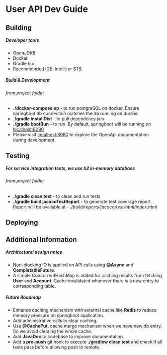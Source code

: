 # User API Dev Guide

## Building
##### Developer tools
* OpenJDK8
* Docker
* Gradle 6.x
* Recommended IDE: Intellij or STS

##### Build & Development
###### from project folder
* **./docker-compose up** - to run postgreSQL on docker. Ensure springboot db connection matches the db running on docker.
* **./gradle installDist** - to pull dependency jars
* **./gradle bootRun** - to run. By default, springboot will be running on [localhost:8080](http://localhost:8080)
* Please visit [localhost:8080](http://localhost:8080) to explore the OpenApi documentation during development.

## Testing
##### For service integration tests, we use h2 in-memory database
###### from project folder
* **./gradle clean test** - to clean and run tests
* **./gradle build jacocoTestReport** - to generate test coverage report. Report will be available at - *./build/reports/jacoco/test/html/index.html*

## Deploying
##### 

## Additional Information
##### Architectural design notes
* Non-blocking IO is applied on API calls using **@Async** and **CompletableFuture**.
* A simple ConcurrentHashMap is added for caching results from fetching **User** and **Account**. Cache invalidated whenever there is a new entry to corresponding table.
 
##### Future Roadmap
* Enhance caching mechanism with external cache like **Redis** to reduce memory pressure on springboot application.
* Add administrative calls to clear caching.
* Use **@CachePut**, cache merge mechanism when we have new db entry. So we avoid clearing the whole cache.
* Add **JavaDoc** to codebase to improve documentation.
* Add a **pre-push** git hook to execute **./gradlew clean test** and check if all tests pass before allowing push to remote.